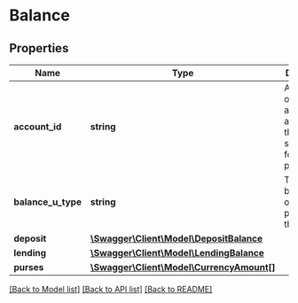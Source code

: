 # Balance

## Properties
Name | Type | Description | Notes
------------ | ------------- | ------------- | -------------
**account_id** | **string** | A unique ID of the account adhering to the standards for ID permanence | 
**balance_u_type** | **string** | The type of balance object provided for the account | 
**deposit** | [**\Swagger\Client\Model\DepositBalance**](DepositBalance.md) |  | [optional] 
**lending** | [**\Swagger\Client\Model\LendingBalance**](LendingBalance.md) |  | [optional] 
**purses** | [**\Swagger\Client\Model\CurrencyAmount[]**](CurrencyAmount.md) |  | [optional] 

[[Back to Model list]](../README.md#documentation-for-models) [[Back to API list]](../README.md#documentation-for-api-endpoints) [[Back to README]](../README.md)

